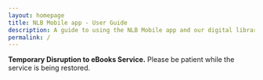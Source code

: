 ```yaml
---
layout: homepage
title: NLB Mobile app - User Guide
description: A guide to using the NLB Mobile app and our digital library
permalink: /
---
```

<!--Add notification here -->
<b>Temporary Disruption to eBooks Service.</b> Please be patient while the service is being restored.

